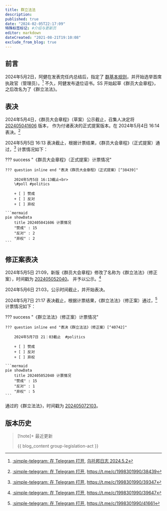 ```yaml
---
title: 群立法法
description:
published: true
date: "2024-02-05T22:17:09"
特殊标签标记: #介绍与更新页
editor: markdown
dateCreated: "2021-08-21T19:10:08"
exclude_from_blog: true
---
```


## 前言

2024年5月2日，阿健在发表完任内总结后，指定了 [群基本规则](../群基本法/群基本规则.md)，并开始选举首席执政官（管理员）。[^log36]
不久，阿健发布退位诏书。SS 开始起草《群员大会章程》，之后改名为了《群立法法》。

[^log36]: [:simple-telegram: 在 Telegram 打开](tg://privatepost?channel=1758370366&post=36), [乌托邦日志 2024.5.2](https://t.me/UtopiaLog/36)

## 表决

2024年5月4日，《群员大会章程》（草案）公示截止，召集人决定将 [202405041606](202405041606.md) 版本，
作为付诸表决的正式提案版本。在 2024年5月4日 16:14 表决。[^38439]

[^38439]: [:simple-telegram: 在 Telegram 打开](tg://privatepost?channel=1998301990&post=38439), <https://t.me/c/1998301990/38439>

<!-- 2024年5月5日，《群员大会章程》更名为《群立法法》。 -->

2024年5月5日 16:13 表决截止，根据计票结果，《群员大会章程》（正式提案）通过，[^39347] 计票情况如下：

[^39347]: [:simple-telegram: 在 Telegram 打开](tg://privatepost?channel=1998301990&post=39347), <https://t.me/c/1998301990/39347>

??? success "《群员大会章程》（正式提案）计票情况"

    ??? question inline end "表决《群员大会章程》（正式提案）[^38439]"

        2024年5月5日 16:13截止<br>
        \#poll #politics

        + [ ] 赞成
        + [ ] 反对
        + [ ] 弃权

    ```mermaid
    pie showData
        title 202405041606 计票情况
        "赞成" : 15
        "反对" : 2
        "弃权" : 2
    ```

[^38439]: [:simple-telegram: 在 Telegram 打开](tg://privatepost?channel=1998301990&post=38439), <https://t.me/c/1998301990/38439>

## 修正案表决

2024年5月5日 21:09，新版《群员大会章程》修改了名称为《群立法法》（修正案），时间戳为 [202405052040](202405052040.md)。
并予以公示。[^39647]

[^39647]: [:simple-telegram: 在 Telegram 打开](tg://privatepost?channel=1998301990&post=39647), <https://t.me/c/1998301990/39647>

2024年5月6日 21:03，公示时间截止，并开始表决。

2024年5月7日 21:17 表决截止，根据计票结果，《群立法法》（修正案）通过，[^41661] 计票情况如下：

[^41661]: [:simple-telegram: 在 Telegram 打开](tg://privatepost?channel=1998301990&post=41661), <https://t.me/c/1998301990/41661>

??? success "《群立法法》（修正案）计票情况"

    ??? question inline end "表决《群立法法》（修正案）[^40742]"

        2024年5月7日 21：03截止  #politics

        + [ ] 赞成
        + [ ] 反对
        + [ ] 弃权

    ```mermaid
    pie showData
        title 202405052040 计票情况
        "赞成" : 15
        "反对" : 1
        "弃权" : 5
    ```

[^40742]: [:simple-telegram: 在 Telegram 打开](tg://privatepost?channel=1998301990&post=40742), <https://t.me/c/1998301990/40742>

通过的《群立法法》，时间戳为 [202405072103](202405072103.md)。

## 版本历史

> [!note]+ 最近更新
>
> {{ blog_content group-legislation-act }}
